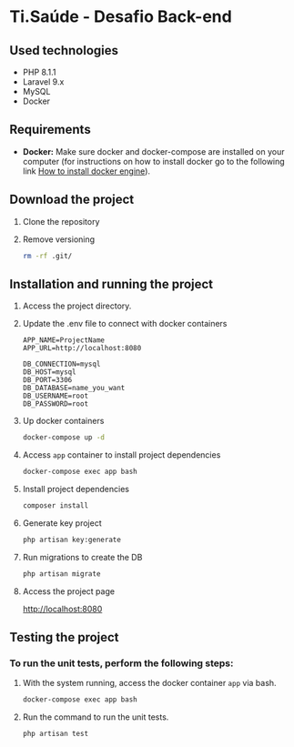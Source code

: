 # Ti.Saúde - Desafio Back-end

## Used technologies
- PHP 8.1.1
- Laravel 9.x
- MySQL
- Docker

## Requirements

- **Docker:** Make sure docker and docker-compose are installed on your computer (for instructions on how to install docker go to the following link [How to install docker engine](https://docs.docker.com/engine/install/)).


## Download the project

1. Clone the repository

2. Remove versioning
    ```sh
    rm -rf .git/
    ```

## Installation and running the project

1. Access the project directory.

2. Update the .env file to connect with docker containers
    ```dosini
    APP_NAME=ProjectName
    APP_URL=http://localhost:8080
    
    DB_CONNECTION=mysql
    DB_HOST=mysql
    DB_PORT=3306
    DB_DATABASE=name_you_want
    DB_USERNAME=root
    DB_PASSWORD=root
    ```

3. Up docker containers
    ```sh
    docker-compose up -d
    ```

4. Access `app` container to install project dependencies
    ```sh
    docker-compose exec app bash
    ```

5. Install project dependencies
    ```sh
    composer install
    ```

6. Generate key project
    ```sh
    php artisan key:generate
    ```

7. Run migrations to create the DB
    ```sh
    php artisan migrate
    ```

8. Access the project page

   [http://localhost:8080](http://localhost:8080)

## Testing the project

### To run the unit tests, perform the following steps:

1. With the system running, access the docker container `app` via bash.
    ```sh
    docker-compose exec app bash
    ```

2. Run the command to run the unit tests.
    ```sh
    php artisan test
    ```